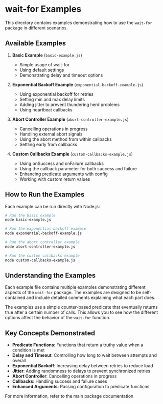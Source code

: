 # wait-for Examples

This directory contains examples demonstrating how to use the `wait-for` package in different scenarios.

## Available Examples

1. **Basic Example** (`basic-example.js`)
   - Simple usage of wait-for
   - Using default settings
   - Demonstrating delay and timeout options

2. **Exponential Backoff Example** (`exponential-backoff-example.js`)
   - Using exponential backoff for retries
   - Setting min and max delay limits
   - Adding jitter to prevent thundering herd problems
   - Using heartbeat callbacks

3. **Abort Controller Example** (`abort-controller-example.js`)
   - Cancelling operations in progress
   - Handling external abort signals
   - Using the abort method from within callbacks
   - Settling early from callbacks

4. **Custom Callbacks Example** (`custom-callbacks-example.js`)
   - Using onSuccess and onFailure callbacks
   - Using the callback parameter for both success and failure
   - Enhancing predicate arguments with config
   - Working with custom return values

## How to Run the Examples

Each example can be run directly with Node.js:

```bash
# Run the basic example
node basic-example.js

# Run the exponential backoff example
node exponential-backoff-example.js

# Run the abort controller example
node abort-controller-example.js

# Run the custom callbacks example
node custom-callbacks-example.js
```

## Understanding the Examples

Each example file contains multiple examples demonstrating different aspects of the `wait-for` package. The examples are designed to be self-contained and include detailed comments explaining what each part does.

The examples use a simple counter-based predicate that eventually returns true after a certain number of calls. This allows you to see how the different options affect the behavior of the `wait-for` function.

## Key Concepts Demonstrated

- **Predicate Functions**: Functions that return a truthy value when a condition is met
- **Delay and Timeout**: Controlling how long to wait between attempts and overall
- **Exponential Backoff**: Increasing delay between retries to reduce load
- **Jitter**: Adding randomness to delays to prevent synchronized retries
- **Abort Controller**: Cancelling operations in progress
- **Callbacks**: Handling success and failure cases
- **Enhanced Arguments**: Passing configuration to predicate functions

For more information, refer to the main package documentation. 